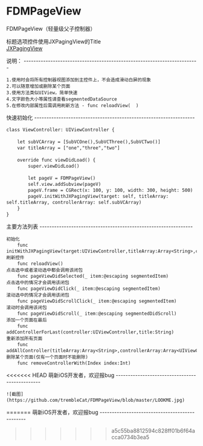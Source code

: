 # FDMPageView  
    
FDMPageView（轻量级父子控制器）
    
标题选项控件使用JXPagingView的Title    
[JXPagingView](https://github.com/pujiaxin33/JXPagingView)   
   
说明：  ------------------------------------------------------------------------
    
    1.使用时会将所有控制器视图添加到主控件上，不会造成滑动白屏的现象    
    2.可以随意增加或删除某个页面    
    3.使用方法类似UIView，简单快速   
    4.文字颜色大小等属性请查看segmentedDataSource   
    5.在修改内部属性后需调用刷新方法 - func reloadView(  )  
     
快速初始化   ------------------------------------------------------------------
  
    class ViewController: UIViewController {  
  
        let subVCArray = [SubVCOne(),SubVCThree(),SubVCTwo()]  
        var titleArray = ["one","three","two"]  
  
        override func viewDidLoad() {  
            super.viewDidLoad()    
  
            let pageV = FDMPageView()  
            self.view.addSubview(pageV)    
            pageV.frame = CGRect(x: 100, y: 100, width: 300, height: 500)  
            pageV.initWithJXPagingView(target: self, titleArray: self.titleArray, controllerArray: self.subVCArray)  
        }  
    }  
      
主要方法列表   ---------------------------------------------------------------
    
    初始化  
        func initWithJXPagingView(target:UIViewController,titleArray:Array<String>,controllerArray:Array<UIViewController>)  
    刷新控件  
        func reloadView()  
    点击选中或者滚动选中都会调用该闭包  
        func pageViewDidSelected(_ item:@escaping segmentedItem)  
    点击选中的情况才会调用该闭包  
        func pageViewDidClick(_ item:@escaping segmentedItem)  
    滚动选中的情况才会调用该闭包  
        func pageViewDidScrollClick(_ item:@escaping segmentedItem)  
    滚动时会调用该闭包  
        func pageViewDidScroll(_ item:@escaping segmentedDidScroll)  
    添加一个页面在最后  
        func addControllerForLast(controller:UIViewController,title:String)  
    重新添加所有页面  
        func addAllController(titleArray:Array<String>,controllerArray:Array<UIViewController>)  
    删除某个页面(仅有一个页面时不能删除)  
        func removeControllerWith(Index index:Int)  
   
   
<<<<<<< HEAD
萌新iOS开发者，欢迎报bug  -----------------------------------------------  
  
    ![截图](https://github.com/trembleCat/FDMPageView/blob/master/LOOKME.jpg)

=======
萌新iOS开发者，欢迎报bug  ----------------------------------------------- 
>>>>>>> a5c55ba8812594c828ff01b6f64acca0734b3ea5

